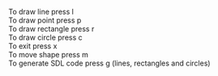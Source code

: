To draw line press l <br>
To draw point press p <br>
To draw rectangle press r <br>
To draw circle press c <br>
To exit press x <br>
To move shape press m <br>
To generate SDL code press g (lines, rectangles and circles) <br>
